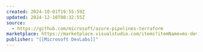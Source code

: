 ```yaml
---
created: 2024-10-01T19:55:59Z
updated: 2024-12-10T08:32:55Z
source:
  - https://github.com/microsoft/azure-pipelines-terraform
marketplace: https://marketplace.visualstudio.com/items?itemName=ms-devlabs.custom-terraform-tasks
publisher: "[[Microsoft DevLabs]]"
---
```

